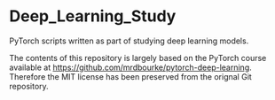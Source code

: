 # Deep_Learning_Study
PyTorch scripts written as part of studying deep learning models.

The contents of this repository is largely based on the PyTorch course available at https://github.com/mrdbourke/pytorch-deep-learning. Therefore the MIT license has been preserved from the orignal Git repository.
